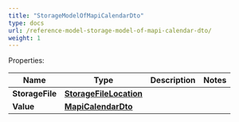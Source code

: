```yaml
---
title: "StorageModelOfMapiCalendarDto"
type: docs
url: /reference-model-storage-model-of-mapi-calendar-dto/
weight: 1
---
```


Properties:

Name | Type | Description | Notes
---- | ---- | ----------- | -----
**StorageFile** | [**StorageFileLocation**](/email/reference-model-storage-file-location/) |  | 
**Value** | [**MapiCalendarDto**](/email/reference-model-mapi-calendar-dto/) |  | 


